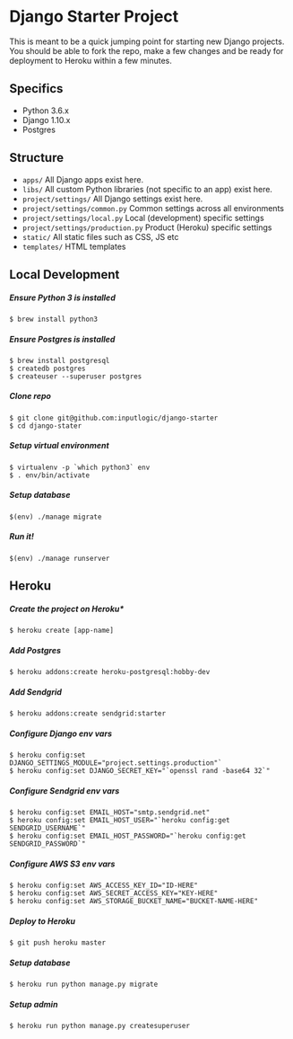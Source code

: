 Django Starter Project
======================

This is meant to be a quick jumping point for starting new Django projects. You should be able to
fork the repo, make a few changes and be ready for deployment to Heroku within a few minutes.

Specifics
---------

- Python 3.6.x
- Django 1.10.x
- Postgres

Structure
---------

- `apps/` All Django apps exist here.
- `libs/` All custom Python libraries (not specific to an app) exist here.
- `project/settings/` All Django settings exist here.
- `project/settings/common.py` Common settings across all environments
- `project/settings/local.py` Local (development) specific settings
- `project/settings/production.py` Product (Heroku) specific settings
- `static/` All static files such as CSS, JS etc
- `templates/` HTML templates

Local Development
-----------------

##### Ensure Python 3 is installed
```
$ brew install python3
```

##### Ensure Postgres is installed
```
$ brew install postgresql
$ createdb postgres
$ createuser --superuser postgres
```

##### Clone repo
```
$ git clone git@github.com:inputlogic/django-starter
$ cd django-stater
```

##### Setup virtual environment
```
$ virtualenv -p `which python3` env
$ . env/bin/activate
```

##### Setup database
```
$(env) ./manage migrate
```

##### Run it!
```
$(env) ./manage runserver
```

Heroku
------

##### Create the project on Heroku*
```
$ heroku create [app-name]
```

##### Add Postgres
```
$ heroku addons:create heroku-postgresql:hobby-dev
```

##### Add Sendgrid
```
$ heroku addons:create sendgrid:starter
```

##### Configure Django env vars
```
$ heroku config:set DJANGO_SETTINGS_MODULE="project.settings.production"`
$ heroku config:set DJANGO_SECRET_KEY="`openssl rand -base64 32`"
```

##### Configure Sendgrid env vars
```
$ heroku config:set EMAIL_HOST="smtp.sendgrid.net"
$ heroku config:set EMAIL_HOST_USER="`heroku config:get SENDGRID_USERNAME`"
$ heroku config:set EMAIL_HOST_PASSWORD="`heroku config:get SENDGRID_PASSWORD`"
```

##### Configure AWS S3 env vars
```
$ heroku config:set AWS_ACCESS_KEY_ID="ID-HERE"
$ heroku config:set AWS_SECRET_ACCESS_KEY="KEY-HERE"
$ heroku config:set AWS_STORAGE_BUCKET_NAME="BUCKET-NAME-HERE"
```

##### Deploy to Heroku
```
$ git push heroku master
```

##### Setup database
```
$ heroku run python manage.py migrate
```

##### Setup admin
```
$ heroku run python manage.py createsuperuser
```
